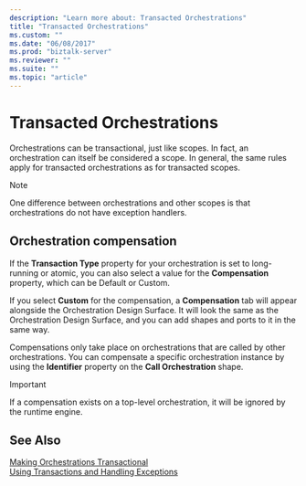 ```yaml
---
description: "Learn more about: Transacted Orchestrations"
title: "Transacted Orchestrations"
ms.custom: ""
ms.date: "06/08/2017"
ms.prod: "biztalk-server"
ms.reviewer: ""
ms.suite: ""
ms.topic: "article"
---
```

# Transacted Orchestrations
Orchestrations can be transactional, just like scopes. In fact, an orchestration can itself be considered a scope. In general, the same rules apply for transacted orchestrations as for transacted scopes.  
  
> [!NOTE]
>  One difference between orchestrations and other scopes is that orchestrations do not have exception handlers.  
  
## Orchestration compensation  
 If the **Transaction Type** property for your orchestration is set to long-running or atomic, you can also select a value for the **Compensation** property, which can be Default or Custom.  
  
 If you select **Custom** for the compensation, a **Compensation** tab will appear alongside the Orchestration Design Surface. It will look the same as the Orchestration Design Surface, and you can add shapes and ports to it in the same way.  
  
 Compensations only take place on orchestrations that are called by other orchestrations. You can compensate a specific orchestration instance by using the **Identifier** property on the **Call Orchestration** shape.  
  
> [!IMPORTANT]
>  If a compensation exists on a top-level orchestration, it will be ignored by the runtime engine.  
  
## See Also  
 [Making Orchestrations Transactional](../core/making-orchestrations-transactional.md)   
 [Using Transactions and Handling Exceptions](../core/using-transactions-and-handling-exceptions.md)
